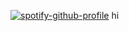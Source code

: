 [![spotify-github-profile](https://spotify-github-profile.kittinanx.com/api/view?uid=31qcwlth6q4onen5dhyzn34dau5m&cover_image=true&theme=compact&show_offline=true&background_color=121212&interchange=false)](https://spotify-github-profile.kittinanx.com/api/view?uid=31qcwlth6q4onen5dhyzn34dau5m&redirect=true)
hi
